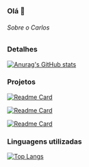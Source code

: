 ### Olá 👋

###### Sobre o Carlos

### Detalhes

[![Anurag's GitHub stats](https://github-readme-stats.vercel.app/api?username=carlosmontealto&show_icons=true&theme=dark)](https://github.com/anuraghazra/github-readme-stats)

### Projetos

[![Readme Card](https://github-readme-stats.vercel.app/api/pin/?username=carlosmontealto&repo=efood&theme=dark)](https://github.com/anuraghazra/github-readme-stats)

[![Readme Card](https://github-readme-stats.vercel.app/api/pin/?username=carlosmontealto&repo=clone-disneyplus&theme=dark)](https://github.com/anuraghazra/github-readme-stats)

[![Readme Card](https://github-readme-stats.vercel.app/api/pin/?username=carlosmontealto&repo=VendasCRUD&theme=dark)](https://github.com/anuraghazra/github-readme-stats)

### Linguagens utilizadas

[![Top Langs](https://github-readme-stats.vercel.app/api/top-langs/?username=carlosmontealto&layout=compact&theme=dark)](https://github.com/anuraghazra/github-readme-stats)
